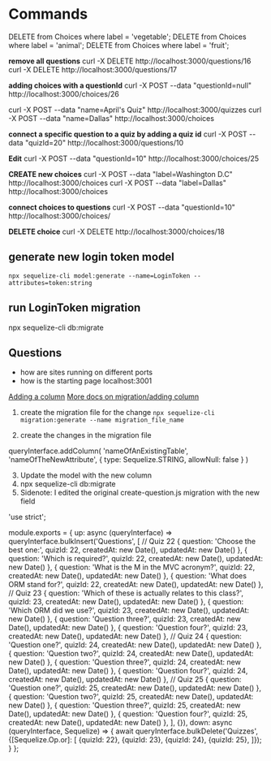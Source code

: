 # Commands

DELETE from Choices where label = 'vegetable';
DELETE from Choices where label = 'animal';
DELETE from Choices where label = 'fruit';

**remove all questions**
curl -X DELETE http://localhost:3000/questions/16
curl -X DELETE http://localhost:3000/questions/17


**adding choices with a questionId**
 curl -X POST --data "questionId=null" http://localhost:3000/choices/26

curl -X POST --data "name=April's Quiz" http://localhost:3000/quizzes
curl -X POST --data "name=Dallas" http://localhost:3000/choices

**connect a specific question to a quiz by adding a quiz id**
curl -X POST --data "quizId=20" http://localhost:3000/questions/10

**Edit**
curl -X POST --data "questionId=10" http://localhost:3000/choices/25

**CREATE new choices**
curl -X POST --data "label=Washington D.C" http://localhost:3000/choices
curl -X POST --data "label=Dallas" http://localhost:3000/choices

**connect choices to questions**
curl -X POST --data "questionId=10" http://localhost:3000/choices/

**DELETE choice**
curl -X DELETE http://localhost:3000/choices/18



generate new login token model
-------------------------------
`npx sequelize-cli model:generate --name=LoginToken --attributes=token:string`

run LoginToken migration
---------------------
npx sequelize-cli db:migrate


Questions
----------
 * how are sites running on different ports
 * how is the starting page localhost:3001
 

 [Adding a column](https://dev.to/nedsoft/add-new-fields-to-existing-sequelize-migration-3527)
 [More docs on migration/adding column](https://sequelize.org/v3/docs/migrations/)
 1. create the migration file for the change
 `npx sequelize-cli migration:generate --name migration_file_name`

 2. create the changes in the migration file

 queryInterface.addColumn(
  'nameOfAnExistingTable',
  'nameOfTheNewAttribute',
  {
    type: Sequelize.STRING,
    allowNull: false
  }
)

3. Update the model with the new column
4. npx sequelize-cli db:migrate
5. Sidenote: I edited the original create-question.js migration with the new field


'use strict';

module.exports = {
  up: async (queryInterface) => queryInterface.bulkInsert('Questions', [
    // Quiz 22
    {
      question: 'Choose the best one:',
      quizId: 22,
      createdAt: new Date(),
      updatedAt: new Date()
    },
    {
      question: 'Which is required?',
      quizId: 22,
      createdAt: new Date(),
      updatedAt: new Date()
    },
    {
      question: 'What is the M in the MVC acronym?',
      quizId: 22,
      createdAt: new Date(),
      updatedAt: new Date()
    },
    {
      question: 'What does ORM stand for?',
      quizId: 22,
      createdAt: new Date(),
      updatedAt: new Date()
    },
    // Quiz 23
    {
      question: 'Which of these is actually relates to this class?',
      quizId: 23,
      createdAt: new Date(),
      updatedAt: new Date()
    },
    {
      question: 'Which ORM did we use?',
      quizId: 23,
      createdAt: new Date(),
      updatedAt: new Date()
    },
    {
      question: 'Question three?',
      quizId: 23,
      createdAt: new Date(),
      updatedAt: new Date()
    },
    {
      question: 'Question four?',
      quizId: 23,
      createdAt: new Date(),
      updatedAt: new Date()
    },
    // Quiz 24
    {
      question: 'Question one?',
      quizId: 24,
      createdAt: new Date(),
      updatedAt: new Date()
    },
    {
      question: 'Question two?',
      quizId: 24,
      createdAt: new Date(),
      updatedAt: new Date()
    },
    {
      question: 'Question three?',
      quizId: 24,
      createdAt: new Date(),
      updatedAt: new Date()
    },
    {
      question: 'Question four?',
      quizId: 24,
      createdAt: new Date(),
      updatedAt: new Date()
    },
    // Quiz 25
    {
      question: 'Question one?',
      quizId: 25,
      createdAt: new Date(),
      updatedAt: new Date()
    },
    {
      question: 'Question two?',
      quizId: 25,
      createdAt: new Date(),
      updatedAt: new Date()
    },
    {
      question: 'Question three?',
      quizId: 25,
      createdAt: new Date(),
      updatedAt: new Date()
    },
    {
      question: 'Question four?',
      quizId: 25,
      createdAt: new Date(),
      updatedAt: new Date()
    },
  ], {}),
  down: async (queryInterface, Sequelize) => {
    await queryInterface.bulkDelete('Quizzes', {[Sequelize.Op.or]: [
      {quizId: 22}, 
      {quizId: 23},
      {quizId: 24},
      {quizId: 25},
    ]});
  }
};